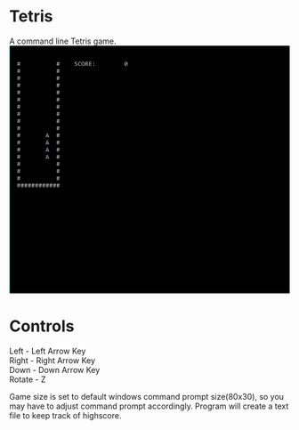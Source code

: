 # Tetris

A command line Tetris game.  
![Gameplay](/images/gameplay1.png)

# Controls
Left - Left Arrow Key  
Right - Right Arrow Key  
Down - Down Arrow Key  
Rotate - Z  

Game size is set to default windows command prompt size(80x30), so you may have to adjust command prompt accordingly. Program will create a text file to keep track of highscore.
